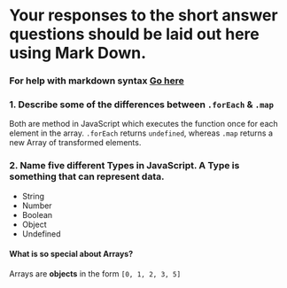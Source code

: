# Your responses to the short answer questions should be laid out here using Mark Down.
### For help with markdown syntax [Go here](https://github.com/adam-p/markdown-here/wiki/Markdown-Cheatsheet)

### 1. Describe some of the differences between `.forEach` & `.map`
Both are method in JavaScript which executes the function once for each element in the array. 
`.forEach` returns `undefined`, whereas `.map` returns a new Array of transformed elements.

### 2. Name five different Types in JavaScript. A Type is something that can represent data.
* String
* Number
* Boolean
* Object
* Undefined

#### What is so special about Arrays?
Arrays are **objects** in the form `[0, 1, 2, 3, 5]`